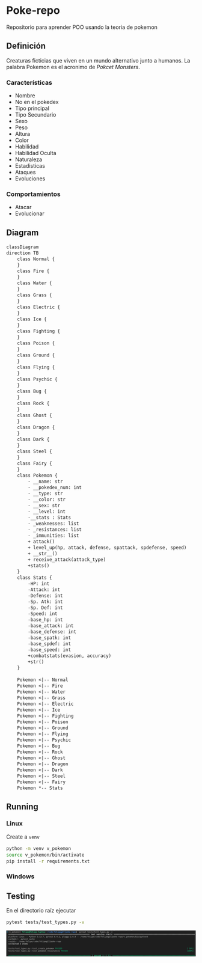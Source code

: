 # Poke-repo
Repositorio para aprender POO usando la teoria de pokemon

## Definición 

Creaturas ficticias que viven en un mundo alternativo junto a humanos. La palabra Pokemon es el acronimo de *Pokcet Monsters*. 

### Características
- Nombre
- No en el pokedex
- Tipo principal
- Tipo Secundario
- Sexo
- Peso
- Altura
- Color
- Habilidad
- Habilidad Oculta
- Naturaleza
- Estadisticas
- Ataques
- Evoluciones

### Comportamientos
- Atacar
- Evolucionar

## Diagram

```mermaid
classDiagram
direction TB
    class Normal {
    }
    class Fire {
    }
    class Water {
    }
    class Grass {
    }
    class Electric {
    }
    class Ice {
    }
    class Fighting {
    }
    class Poison {
    }
    class Ground {
    }
    class Flying {
    }
    class Psychic {
    }
    class Bug {
    }
    class Rock {
    }
    class Ghost {
    }
    class Dragon {
    }
    class Dark {
    }
    class Steel {
    }
    class Fairy {
    }
    class Pokemon {
	    - __name: str
	    - __pokedex_num: int
	    - __type: str
	    - __color: str
	    - __sex: str
	    - __level: int
	    -__stats : Stats
	    - _weaknesses: list
	    - _resistances: list
	    - _immunities: list
	    + attack()
	    + level_up(hp, attack, defense, spattack, spdefense, speed)
	    + __str__()
	    + receive_attack(attack_type)
	    +stats()
    }
    class Stats {
	    -HP: int
	    -Attack: int
	    -Defense: int
	    -Sp. Atk: int
	    -Sp. Def: int
	    -Speed: int
	    -base_hp: int
	    -base_attack: int
	    -base_defense: int
	    -base_spatk: int
	    -base_spdef: int
	    -base_speed: int
	    +combatstats(evasion, accuracy)
	    +str()
    }

    Pokemon <|-- Normal
    Pokemon <|-- Fire
    Pokemon <|-- Water
    Pokemon <|-- Grass
    Pokemon <|-- Electric
    Pokemon <|-- Ice
    Pokemon <|-- Fighting
    Pokemon <|-- Poison
    Pokemon <|-- Ground
    Pokemon <|-- Flying
    Pokemon <|-- Psychic
    Pokemon <|-- Bug
    Pokemon <|-- Rock
    Pokemon <|-- Ghost
    Pokemon <|-- Dragon
    Pokemon <|-- Dark
    Pokemon <|-- Steel
    Pokemon <|-- Fairy
    Pokemon *-- Stats
```

## Running 

### Linux

Create a `venv` 
```sh
python -m venv v_pokemon 
source v_pokemon/bin/activate
pip install -r requirements.txt
```

### Windows



## Testing

En el directorio raíz ejecutar

```sh
pytest tests/test_types.py -v
```

<img src="resources/tests-results.png" alt="testing" width=800 height=auto>


